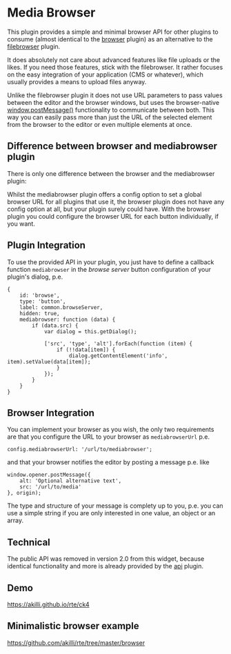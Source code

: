 # Media Browser

This plugin provides a simple and minimal browser API for other plugins to consume (almost identical to the [browser](https://ckeditor.com/cke4/addon/browser) plugin) as an alternative to the [filebrowser](https://ckeditor.com/cke4/addon/filebrowser) plugin.

It does absolutely not care about advanced features like file uploads or the likes. If you need those features, stick with the filebrowser. It rather focuses on the easy integration of your application (CMS or whatever), which usually provides a means to upload files anyway.

Unlike the filebrowser plugin it does not use URL parameters to pass values between the editor and the browser windows, but uses the browser-native [window.postMessage()](https://developer.mozilla.org/en-US/docs/Web/API/Window/postMessage) functionality to communicate between both. This way you can easily pass more than just the URL of the selected element from the browser to the editor or even multiple elements at once.

## Difference between browser and mediabrowser plugin

There is only one difference between the browser and the mediabrowser plugin: 

Whilst the mediabrowser plugin offers a config option to set a global browser URL for all plugins that use it, the browser plugin does not have any config option at all, but your plugin surely could have. With the browser plugin you could configure the browser URL for each button individually, if you want. 

## Plugin Integration

To use the provided API in your plugin, you just have to define a callback function `mediabrowser` in the *browse server* button configuration of your plugin's dialog, p.e.

    {
        id: 'browse',
        type: 'button',
        label: common.browseServer,
        hidden: true,
        mediabrowser: function (data) {
            if (data.src) {
                var dialog = this.getDialog();

                ['src', 'type', 'alt'].forEach(function (item) {
                    if (!!data[item]) {
                        dialog.getContentElement('info', item).setValue(data[item]);
                    }
                });
            }
        }
    }

## Browser Integration

You can implement your browser as you wish, the only two requirements are that you configure the URL to your browser as `mediabrowserUrl` p.e.

    config.mediabrowserUrl: '/url/to/mediabrowser';

and that your browser notifies the editor by posting a message p.e. like

    window.opener.postMessage({
        alt: 'Optional alternative text',
        src: '/url/to/media'
    }, origin);

The type and structure of your message is complety up to you, p.e. you can use a simple string if you are only interested in one value, an object or an array.

## Technical

The public API was removed in version 2.0 from this widget, because identical functionality and more is already provided by the [api](https://ckeditor.com/cke4/addon/api) plugin.

## Demo

https://akilli.github.io/rte/ck4
    
## Minimalistic browser example

https://github.com/akilli/rte/tree/master/browser
